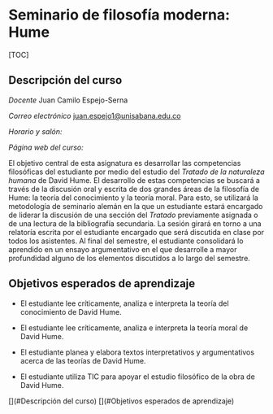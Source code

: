 # Seminario de filosofía moderna: Hume

[TOC]

## Descripción del curso
*Docente*
Juan Camilo Espejo-Serna

*Correo electrónico*
juan.espejo1@unisabana.edu.co

*Horario y salón:*

*Página web del curso:*

El objetivo central de esta asignatura es desarrollar las competencias filosóficas del estudiante por medio del estudio del *Tratado de la naturaleza humana* de David Hume. El desarrollo de estas competencias se buscará a través de la discusión oral y escrita de dos grandes áreas de la filosofía de Hume: la teoría del conocimiento y la teoría moral. Para esto, se utilizará la metodología de seminario alemán en la que un estudiante estará encargado de liderar la discusión de una sección del *Tratado* previamente asignada o de una lectura de la bibliografía secundaria. La sesión girará en torno a una relatoría escrita por el estudiante encargado que será discutida en clase por todos los asistentes. Al final del semestre, el estudiante consolidará lo aprendido en un ensayo argumentativo en el que desarrolle a mayor profundidad alguno de los elementos discutidos a lo largo del semestre. 
## Objetivos esperados de aprendizaje
      
* El estudiante lee críticamente, analiza e interpreta la teoría del conocimiento de David Hume.

* El estudiante lee críticamente, analiza e interpreta la teoría moral de David Hume.

* El estudiante planea y elabora textos interpretativos y argumentativos acerca de las teorías de David Hume.

* El estudiante utiliza TIC para apoyar el estudio filosófico de la obra de David Hume.


<!-- twoc -->
[](#Descripción del curso)
[](#Objetivos esperados de aprendizaje)
<!-- twocstop -->
